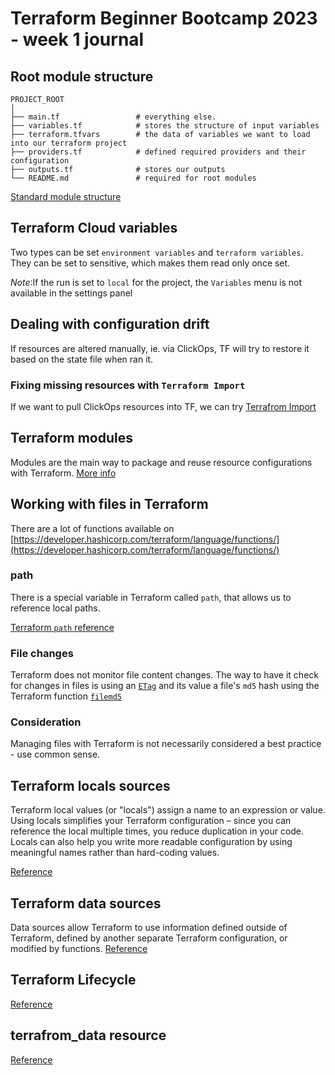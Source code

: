 # Terraform Beginner Bootcamp 2023 - week 1 journal

## Root module structure

```
PROJECT_ROOT
│
├── main.tf                 # everything else.
├── variables.tf            # stores the structure of input variables
├── terraform.tfvars        # the data of variables we want to load into our terraform project
├── providers.tf            # defined required providers and their configuration
├── outputs.tf              # stores our outputs
└── README.md               # required for root modules
```

[Standard module structure](https://developer.hashicorp.com/terraform/language/modules/develop/structure)

## Terraform Cloud variables

Two types can be set `environment variables` and `terraform variables`. They can be set to sensitive, which makes them read only once set.

_Note_:If the run is set to `local` for the project, the `Variables` menu is not available in the settings panel

## Dealing with configuration drift

If resources are altered manually, ie. via ClickOps, TF will try to restore it based on the state file when ran it.

### Fixing missing resources with `Terraform Import`

If we want to pull ClickOps resources into TF, we can try [Terrafrom Import](https://developer.hashicorp.com/terraform/cli/import)

## Terraform modules

Modules are the main way to package and reuse resource configurations with Terraform.
[More info](https://developer.hashicorp.com/terraform/language/modules)

## Working with files in Terraform

There are a lot of functions available on [https://developer.hashicorp.com/terraform/language/functions/](https://developer.hashicorp.com/terraform/language/functions/)

### path

There is a special variable in Terraform called `path`, that allows us to reference local paths.

[Terraform `path` reference](https://developer.hashicorp.com/terraform/language/expressions/references#filesystem-and-workspace-info)

### File changes

Terraform does not monitor file content changes. The way to have it check for changes in files is using an [`ETag`](https://developer.mozilla.org/en-US/docs/Web/HTTP/Headers/ETag) and its value a file's `md5` hash using the Terraform function [`filemd5`](https://developer.hashicorp.com/terraform/language/functions/filemd5)

### Consideration

Managing files with Terraform is not necessarily considered a best practice - use common sense.

## Terraform locals sources

Terraform local values (or "locals") assign a name to an expression or value. Using locals simplifies your Terraform configuration – since you can reference the local multiple times, you reduce duplication in your code. Locals can also help you write more readable configuration by using meaningful names rather than hard-coding values.

[Reference](https://developer.hashicorp.com/terraform/tutorials/configuration-language/locals)

## Terraform data sources

Data sources allow Terraform to use information defined outside of Terraform, defined by another separate Terraform configuration, or modified by functions.
[Reference](https://developer.hashicorp.com/terraform/language/data-sources)

## Terraform Lifecycle

[Reference](https://developer.hashicorp.com/terraform/tutorials/state/resource-lifecycle)

## terrafrom_data resource

[Reference](https://developer.hashicorp.com/terraform/language/resources/terraform-data)
